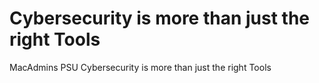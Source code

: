 # Cybersecurity is more than just the right Tools
MacAdmins PSU Cybersecurity is more than just the right Tools 
